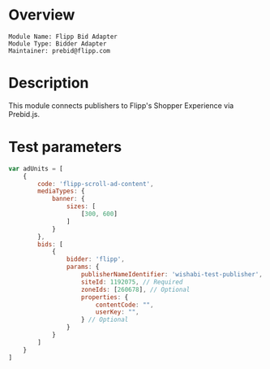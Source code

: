 # Overview

```
Module Name: Flipp Bid Adapter
Module Type: Bidder Adapter
Maintainer: prebid@flipp.com
```

# Description

This module connects publishers to Flipp's Shopper Experience via Prebid.js.


# Test parameters

```javascript
var adUnits = [
    {
        code: 'flipp-scroll-ad-content',
        mediaTypes: {
            banner: {
                sizes: [
                    [300, 600]
                ]
            }
        },
        bids: [
            {
                bidder: 'flipp',
                params: {
                    publisherNameIdentifier: 'wishabi-test-publisher', // Required
                    siteId: 1192075, // Required
                    zoneIds: [260678], // Optional
                    properties: {
                        contentCode: "",
                        userKey: "",
                    } // Optional
                }
            }
        ]
    }
]
```
